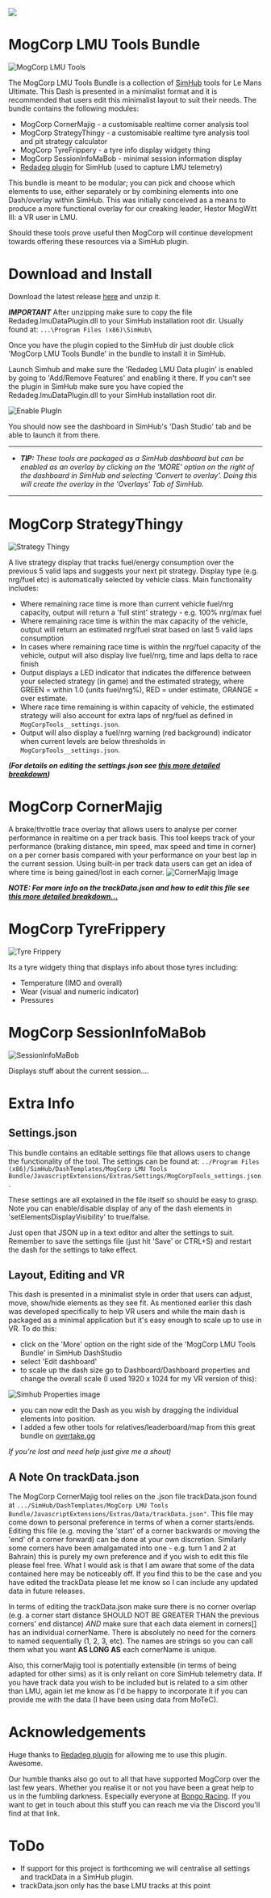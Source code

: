 [![](https://github.com/mog456/MogCorp-LMU-Tools-Bundle/blob/main/img/mogCorpLogo_1024.png?raw=true)](https://www.paypal.com/donate/?business=V4AQ5FUGX8PUW&no_recurring=1&item_name=%27...Persistent+Mediocrity+Since+Breakfast...%27%0A&currency_code=GBP)

# MogCorp LMU Tools Bundle
![MogCorp LMU Tools](img/elementsComp03.png "MogCorp LMU Tools")

The MogCorp LMU Tools Bundle is a collection of [SimHub](https://www.simhubdash.com/) tools for Le Mans Ultimate. This Dash is presented in a minimalist format and it is recommended that users edit this minimalist layout to suit their needs. The bundle contains the following modules:
- MogCorp CornerMajig - a customisable realtime corner analysis tool
- MogCorp StrategyThingy - a customisable realtime tyre analysis tool and pit strategy calculator
- MogCorp TyreFrippery - a tyre info display widgety thing
- MogCorp SessionInfoMaBob - minimal session information display
- [Redadeg plugin](https://github.com/tembob64/Redadeg.lmuDataPlugin) for SimHub (used to capture LMU telemetry)

This bundle is meant to be modular; you can pick and choose which elements to use, either separately or by combining elements into one Dash/overlay within SimHub. This was initially conceived as a means to produce a more functional overlay for our creaking leader, Hestor MogWitt III: a VR user in LMU.

Should these tools prove useful then MogCorp will continue development towards offering these resources via a SimHub plugin.

# Download and Install
Download the latest release [here](https://github.com/mog456/MogCorp-LMU-Tools-Bundle/releases/latest) and unzip it.

***IMPORTANT*** After unzipping make sure to copy the file Redadeg.lmuDataPlugin.dll to your SimHub installation root dir.
Usually found at: ```...\Program Files (x86)\SimHub\```

Once you have the plugin copied to the SimHub dir just double click 'MogCorp LMU Tools Bundle' in the bundle to install it in SimHub.

Launch Simhub and make sure the 'Redadeg LMU Data plugin' is enabled by going to 'Add/Remove Features' and enabling it there. If you can't see the plugin in SimHub make sure you have copied the Redadeg.lmuDataPlugin.dll to your SimHub installation root dir. 

![Enable PlugIn](img/enable%20redadeg.png "Enable Plugin")

You should now see the dashboard in SimHub's 'Dash Studio' tab and be able to launch it from there.

----
- ***TIP:*** *These tools are packaged as a SimHub dashboard but can be enabled as an overlay by clicking on the 'MORE' option on the right of the dashboard in SimHub and selecting 'Convert to overlay'. Doing this will create the overlay in the 'Overlays' Tab of SimHub.*
----

# MogCorp StrategyThingy
![Strategy Thingy](img/strategyComp.png "StrategyThingy")

A live strategy display that tracks fuel/energy consumption over the previous 5 valid laps and suggests your next pit strategy. Display type (e.g. nrg/fuel etc) is automatically selected by vehicle class. Main functionality includes:

- Where remaining race time is more than current vehicle fuel/nrg capacity, output will return a 'full stint' strategy - e.g. 100% nrg/max fuel
- Where remaining race time is within the max capacity of the vehicle, output will return an estimated nrg/fuel strat based on last 5 valid laps consumption
- In cases where remaining race time is within the nrg/fuel capacity of the vehicle, output will also display live fuel/nrg, time and laps delta to race finish
- Output displays a LED indicator that indicates the difference between your selected strategy (in game) and the estimated strategy, where GREEN = within 1.0 (units fuel/nrg%), RED = under estimate, ORANGE = over estimate.
- Where race time remaining is within capacity of vehicle, the estimated strategy will also account for extra laps of nrg/fuel as defined in `MogCorpTools__settings.json`.
- Output will also display a fuel/nrg warning (red background) indicator when current levels are below thresholds in `MogCorpTools__settings.json`.

***(For details on editing the settings.json see [this more detailed breakdown](#settingsjson))***

 # MogCorp CornerMajig
A brake/throttle trace overlay that allows users to analyse per corner performance in realtime on a per track basis. This tool keeps track of your performance (braking distance, min speed, max speed and time in corner) on a per corner basis compared with your performance on your best lap in the current session. Using built-in per track data users can get an idea of where time is being gained/lost in each corner.
![CornerMajig Image](img/cornerMajig_ScreenShot.png "CornerMajig")


***NOTE: For more info on the trackData.json and how to edit this file see [this more detailed breakdown...](#a-note-on-trackdatajson)***

# MogCorp TyreFrippery
![Tyre Frippery](img/TyreFrippery_02.png "TyreFrippery")

Its a tyre widgety thing that displays info about those tyres including:
- Temperature (IMO and overall)
- Wear (visual and numeric indicator)
- Pressures

# MogCorp SessionInfoMaBob
![SessionInfoMaBob](img/SessionInfoMaBob_01.png "SessionInfoMaBob")

Displays stuff about the current session....

# Extra Info
## Settings.json
This bundle contains  an editable settings file that allows users to change the functionality of the tool. The settings can be found at: `../Program Files (x86)/SimHub/DashTemplates/MogCorp LMU Tools Bundle/JavascriptExtensions/Extras/Settings/MogCorpTools_settings.json`.

These settings are all explained in the file itself so should be easy to grasp. Note you can enable/disable display of any of the dash elements in 'setElementsDisplayVisibility' to true/false.

Just open that JSON up in a text editor and alter the settings to suit. Remember to save the settings file (just hit 'Save' or CTRL+S) and restart the dash for the settings to take effect.

## Layout, Editing and VR
This dash is presented in a minimalist style in order that users can adjust, move, show/hide elements as they see fit. As mentioned earlier this dash was developed specifically to help VR users and while the main dash is packaged as a minimal application but it's easy enough to scale up to use in VR. To do this:
- click on the 'More' option on the right side of the 'MogCorp LMU Tools Bundle' in SimHub DashStudio
- select 'Edit dashboard'
- to scale up the dash size go to Dashboard/Dashboard properties and change the overall scale (I used 1920 x 1024 for my VR version of this):

![Simhub Properties image](img/propertiesSimHub.png "Simhub Properties image")
- you can now edit the Dash as you wish by dragging the individual elements into position.
- I added a few other tools for relatives/leaderboard/map from this great bundle on [overtake.gg](https://www.overtake.gg/downloads/rf2-lmu-ams2-simhub-mmo-modern-multiclass-overlay-standings-relative-tires-radar.74112/)

*If you're lost and need help just give me a shout)*

## A Note On trackData.json
The MogCorp CornerMajig tool relies on the .json file trackData.json found at ``.../SimHub/DashTemplates/MogCorp LMU Tools Bundle/JavascriptExtensions/Extras/Data/trackData.json"``. This file may come down to personal preference in terms of when a corner starts/ends. Editing this file (e.g. moving the 'start' of a corner backwards or moving the 'end' of a corner forward) can be done at your own discretion. Similarly some corners have been amalgamated into one - e.g. turn 1 and 2 at Bahrain) this is purely my own preference and if you wish to edit this file please feel free. What I would ask is that I am aware that some of the data contained here may be noticeably off. If you find this to be the case and you have edited the trackData please let me know so I can include any updated data in future releases.

In terms of editing the trackData.json make sure there is no corner overlap (e.g. a corner start distance SHOULD NOT BE GREATER THAN the previous corners' end distance) *AND* make sure that each data element in corners[] has an individual cornerName. There is absolutely no need for the corners to named sequentially (1, 2, 3, etc). The names are strings so you can call them what you want **AS LONG AS** each cornerName is unique.

Also, this cornerMajig tool is potentially extensible (in terms of being adapted for other sims) as it is only reliant on core SimHub telemetry data. If you have track data you wish to be included but is related to a sim other than LMU, again let me know as I'd be happy to incorporate it if you can provide me with the data (I have been using data from MoTeC).

# Acknowledgements
Huge thanks to [Redadeg plugin](https://github.com/tembob64/Redadeg.lmuDataPlugin) for allowing me to use this plugin. Awesome.

Our humble thanks also go out to all that have supported MogCorp over the last few years. Whether you realise it or not you have been a great help to us in the fumbling darkness. Especially everyone at [Bongo Racing](https://www.youtube.com/@BongoRacing). If you want to get in touch about this stuff you can reach me via the Discord you'll find at that link.

# ToDo
- If support for this project is forthcoming we will centralise all settings and trackData in a SimHub plugin.
- trackData.json only has the base LMU tracks at this point
